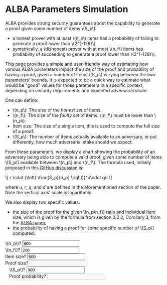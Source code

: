 # ALBA Parameters Simulation

ALBA provides strong security guarantees about the capability to generate a proof given some number of items \\(S_p\\):

* a honest prover with at least \\(n_p\\) items has a probability of
  failing to generate a proof lower than \\(2^{-128}\\),
* symetrically, a (dishonest) prover with at most \\(n_f\\) items
  has probability of succeeding to generate a proof lower than
  \\(2^{-128}\\).

This page provides a simple and user-friendly way of estimating how
various ALBA parameters impact the size of the proof and probability
of having a proof, given a number of items \\(S_p\\) varying between
the two parameters' bounds. It is expected to be a quick way to
estimate what would be "good" values for those parameters in a
specific context, depending on security requirements and expected
adversarial share.

One can define:

* \\(n_p\\): The size of the _honest set_ of items.
* \\(n_f\\): The size of the _faulty set_ of items. \\(n_f\\) must be lower than \\(n_p\\).
* Item size: The size of a single item, this is used to compute the full size of a proof.
* \\(S_p\\): The number of items actually available to an adversary, or put differently, how much adversarial stake should we expect.

From these parameters, we display a chart showing the probability of
an adversary being able to compute a valid proof, given some
number of items \\(S_p\\) available between \\(n_p\\) and
\\(n_f\\). The formula used, initially proposed in this [GitHub
discussion](https://github.com/cardano-scaling/alba/discussions/17)
is:

\\[
 r \cdot {\left( \frac{S_p}{n_p} \right)}^u\cdot qd
\\]

where _u_, _r_, _q_, and _d_ are defined in the aforementioned
section of the paper. Note the vertical axis' scale is logarithmic.

We also display two specific values:

* the size of the proof for the given \\(n_p/n_f\\) ratio and individual
  item size, which is given by the formula from section 3.2.2,
  Corollary 3, from the [ALBA
  paper](https://iohk.io/en/research/library/papers/approximate-lower-bound-arguments/),
* the probability of having a proof for some specific number of \\(S_p\\) computed.


<div class="col col-md-8">
  <div class="row">
    <div id="chart" class="row" style="width: 100%; margin: auto;" >
      <canvas id="main_chart"></canvas>
    </div>
  </div>
  <div class="row g-3" style="margin: auto;">
    <div class="col col-md-3">
        <label for="n_p" class="form-label">\(n_p\)<span class="help" data-bs-toggle="tooltip" title="Expected number of honest set of items.">?</span></label>
        <input type="number" step="10" class="form-control" id="n_p" value="800">
    </div>
    <div class="col col-md-3">
        <label for="n_f" class="form-label">\(n_f\)<span class="help" data-bs-toggle="tooltip" title="Expected number of faulty set of items.">?</span></label>
        <input type="number" step="10" class="form-control" id="n_f" value="200">
    </div>
    <div class="col col-md-3">
        <label for="item" class="form-label">Item size<span class="help" data-bs-toggle="tooltip" title="Size of a single item.">?</span></label>
        <input type="number" step="10" class="form-control" id="item" value="600">
    </div>
    <div class="col col-md-3">
        <label for="proof_size" class="form-label">Proof size<span class="help" data-bs-toggle="tooltip" title="Total size of proof.">?</span></label>
        <input type="number" class="form-control" id="proof_size" disabled>
    </div>
  </div>
  <div class="row g-3" style="width: 95%; margin: auto;">
    <div class="col col-md-3">
        <label for="s_p" class="form-label">\(S_p\)<span class="help" data-bs-toggle="tooltip" title="Number of items actually available.">?</span></label>
        <input type="number" step="10" class="form-control" id="s_p" value="300">
    </div>
    <div class="col col-md-3">
        <label for="proof_proba" class="form-label">Proof probability<span class="help" data-bs-toggle="tooltip" title="Probability of having a proof for some number of items.">?</span></label>
        <input type="number" class="form-control" id="proof_proba" disabled>
    </div>
    <div class="col-md-3"/>
  </div>
</div>
